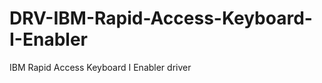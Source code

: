 DRV-IBM-Rapid-Access-Keyboard-I-Enabler
=======================================

IBM Rapid Access Keyboard I Enabler driver
